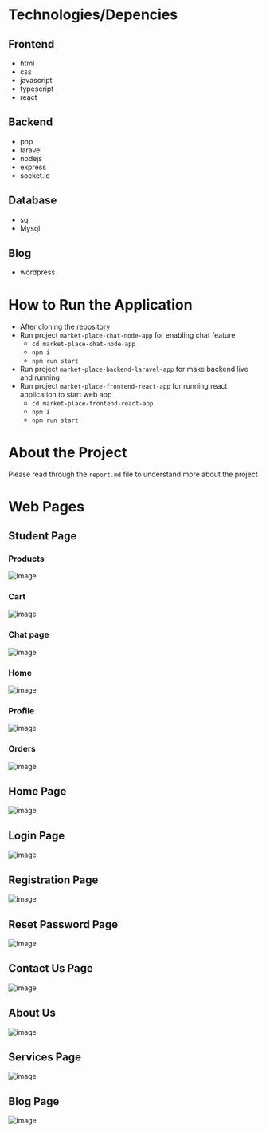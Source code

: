# Technologies/Depencies

## Frontend
- html
- css
- javascript
- typescript
- react

## Backend
- php
- laravel
- nodejs
- express
- socket.io

## Database
- sql
- Mysql

## Blog
- wordpress


# How to Run the Application

- After cloning the repository
- Run project ```market-place-chat-node-app``` for enabling chat feature
    - ```cd market-place-chat-node-app```
    - ```npm i```
    - ```npm run start```
- Run project ```market-place-backend-laravel-app``` for make backend live and running
- Run project ```market-place-frontend-react-app``` for running react application to start web app
    - ```cd market-place-frontend-react-app```
    - ```npm i```
    - ```npm run start```


# About the Project
Please read through the ```report.md``` file to understand more about the project

# Web Pages
## Student Page
### Products
![image](https://github.com/Jashwanth459/market-place/assets/34550047/09e3c5e3-3692-4146-aa78-22e946e66f02)

### Cart
![image](https://github.com/Jashwanth459/market-place/assets/34550047/3a19f621-30a6-42b2-8804-9edca02f6db7)

### Chat page
![image](https://github.com/Jashwanth459/market-place/assets/34550047/09a9df79-eb8b-4e98-93ba-e80d73775c07)

### Home
![image](https://github.com/Jashwanth459/market-place/assets/34550047/5f7b3b70-fc81-4a41-be60-d0383965b11f)

### Profile
![image](https://github.com/Jashwanth459/market-place/assets/34550047/66b805e5-eb00-4a33-9ff0-4b16cebb2e4c)

### Orders
![image](https://github.com/Jashwanth459/market-place/assets/34550047/ac54fb9e-8d39-4714-926a-24e266d0d51c)

## Home Page
![image](https://github.com/Jashwanth459/market-place/assets/34550047/a35f1c80-e54f-4ed7-bdd4-a14f28832b1a)

## Login Page
![image](https://github.com/Jashwanth459/market-place/assets/34550047/50e794be-6186-409d-a89a-14da5f17a428)

## Registration Page
![image](https://github.com/Jashwanth459/market-place/assets/34550047/8a0d452c-3655-4ba6-8601-ae6ab0cb29d8)

## Reset Password Page
![image](https://github.com/Jashwanth459/market-place/assets/34550047/b4c88819-591b-4786-974c-d85bb5dba77d)

## Contact Us Page
![image](https://github.com/Jashwanth459/market-place/assets/34550047/93b00976-b6c1-4eca-8de7-2d39f00fa862)

## About Us
![image](https://github.com/Jashwanth459/market-place/assets/34550047/36faa1f2-72a5-4bea-a7b8-93b4795a77c5)

## Services Page
![image](https://github.com/Jashwanth459/market-place/assets/34550047/e7e6a143-ff11-445f-a582-2c98bd97e187)

## Blog Page
![image](https://github.com/Jashwanth459/market-place/assets/34550047/c679bc8b-499f-4a98-9330-809b275574dc)




